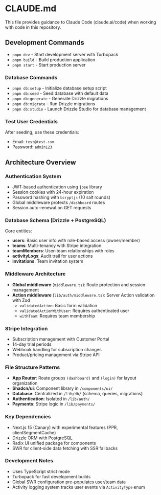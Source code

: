 # CLAUDE.md

This file provides guidance to Claude Code (claude.ai/code) when working with code in this repository.

## Development Commands

- `pnpm dev` - Start development server with Turbopack
- `pnpm build` - Build production application
- `pnpm start` - Start production server

### Database Commands

- `pnpm db:setup` - Initialize database setup script
- `pnpm db:seed` - Seed database with default data
- `pnpm db:generate` - Generate Drizzle migrations
- `pnpm db:migrate` - Run Drizzle migrations
- `pnpm db:studio` - Launch Drizzle Studio for database management

### Test User Credentials

After seeding, use these credentials:
- Email: `test@test.com`
- Password: `admin123`

## Architecture Overview

### Authentication System
- JWT-based authentication using `jose` library
- Session cookies with 24-hour expiration
- Password hashing with `bcryptjs` (10 salt rounds)
- Global middleware protects `/dashboard` routes
- Session auto-renewal on GET requests

### Database Schema (Drizzle + PostgreSQL)
Core entities:
- **users**: Basic user info with role-based access (owner/member)
- **teams**: Multi-tenancy with Stripe integration
- **teamMembers**: User-team relationships with roles
- **activityLogs**: Audit trail for user actions
- **invitations**: Team invitation system

### Middleware Architecture
- **Global middleware** (`middleware.ts`): Route protection and session management
- **Action middleware** (`lib/auth/middleware.ts`): Server Action validation with Zod
  - `validatedAction`: Basic form validation
  - `validatedActionWithUser`: Requires authenticated user
  - `withTeam`: Requires team membership

### Stripe Integration
- Subscription management with Customer Portal
- 14-day trial periods
- Webhook handling for subscription changes
- Product/pricing management via Stripe API

### File Structure Patterns
- **App Router**: Route groups `(dashboard)` and `(login)` for layout organization
- **Shadcn/ui**: Component library in `/components/ui/`
- **Database**: Centralized in `/lib/db/` (schema, queries, migrations)
- **Authentication**: Isolated in `/lib/auth/`
- **Payments**: Stripe logic in `/lib/payments/`

### Key Dependencies
- Next.js 15 (Canary) with experimental features (PPR, clientSegmentCache)
- Drizzle ORM with PostgreSQL
- Radix UI unified package for components
- SWR for client-side data fetching with SSR fallbacks

### Development Notes
- Uses TypeScript strict mode
- Turbopack for fast development builds
- Global SWR configuration pre-populates user/team data
- Activity logging system tracks user events via `ActivityType` enum